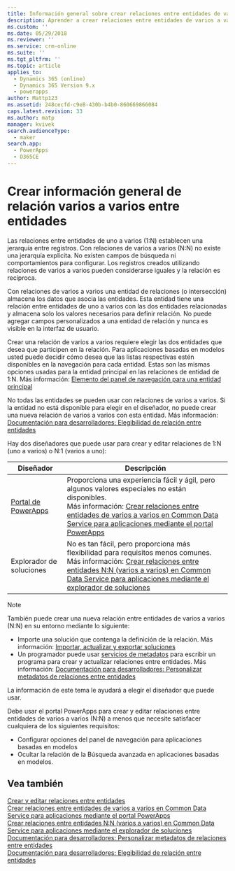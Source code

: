 ```yaml
---
title: Información general sobre crear relaciones entre entidades de varios a varios en Common Data Service para aplicaciones | MicrosoftDocs
description: Aprender a crear relaciones entre entidades de varios a varios
ms.custom: ''
ms.date: 05/29/2018
ms.reviewer: ''
ms.service: crm-online
ms.suite: ''
ms.tgt_pltfrm: ''
ms.topic: article
applies_to:
  - Dynamics 365 (online)
  - Dynamics 365 Version 9.x
  - powerapps
author: Mattp123
ms.assetid: 248cecfd-c9e8-430b-b4b0-860669866084
caps.latest.revision: 33
ms.author: matp
manager: kvivek
search.audienceType:
  - maker
search.app:
  - PowerApps
  - D365CE
---
```

# <a name="create-many-to-many-entity-relationships-overview"></a>Crear información general de relación varios a varios entre entidades

Las relaciones entre entidades de uno a varios (1:N) establecen una jerarquía entre registros. Con relaciones de varios a varios (N:N) no existe una jerarquía explícita. No existen campos de búsqueda ni comportamientos para configurar. Los registros creados utilizando relaciones de varios a varios pueden considerarse iguales y la relación es recíproca.  
  
Con relaciones de varios a varios una entidad de relaciones (o intersección) almacena los datos que asocia las entidades. Esta entidad tiene una relación entre entidades de uno a varios con las dos entidades relacionadas y almacena solo los valores necesarios para definir relación. No puede agregar campos personalizados a una entidad de relación y nunca es visible en la interfaz de usuario. 
  
Crear una relación de varios a varios requiere elegir las dos entidades que desea que participen en la relación. Para aplicaciones basadas en modelos usted puede decidir cómo desea que las listas respectivas estén disponibles en la navegación para cada entidad. Estas son las mismas opciones usadas para la entidad principal en las relaciones de entidad de 1:N. Más información: [Elemento del panel de navegación para una entidad principal](create-edit-1n-relationships-solution-explorer.md#navigation-pane-item-for-primary-entity)
  
No todas las entidades se pueden usar con relaciones de varios a varios. Si la entidad no está disponible para elegir en el diseñador, no puede crear una nueva relación de varios a varios con esta entidad. Más información: [Documentación para desarrolladores: Elegibilidad de relación entre entidades](https://docs.microsoft.com/dynamics365/customer-engagement/developer/entity-relationship-eligibility)

Hay dos diseñadores que puede usar para crear y editar relaciones de 1:N (uno a varios) o N:1 (varios a uno):

|Diseñador| Descripción|
|--|--|
|[Portal de PowerApps](https://web.powerapps.com/?utm_source=padocs&utm_medium=linkinadoc&utm_campaign=referralsfromdoc)|Proporciona una experiencia fácil y ágil, pero algunos valores especiales no están disponibles.<br />Más información: [Crear relaciones entre entidades de varios a varios en Common Data Service para aplicaciones mediante el portal PowerApps](create-edit-nn-relationships-portal.md)|
|Explorador de soluciones|No es tan fácil, pero proporciona más flexibilidad para requisitos menos comunes.<br />Más información: [Crear relaciones entre entidades N:N (varios a varios) en Common Data Service para aplicaciones mediante el explorador de soluciones](create-edit-nn-relationships-solution-explorer.md) |

> [!NOTE]
> También puede crear una nueva relación entre entidades de varios a varios (N:N) en su entorno mediante lo siguiente:
> - Importe una solución que contenga la definición de la relación. Más información: [Importar, actualizar y exportar soluciones](import-update-export-solutions.md)
> - Un programador puede usar [servicios de metadatos](../../developer/common-data-service/use-web-services.md#metadata-services) para escribir un programa para crear y actualizar relaciones entre entidades. Más información: [Documentación para desarrolladores: Personalizar metadatos de relaciones entre entidades](https://docs.microsoft.com/dynamics365/customer-engagement/developer/customize-entity-relationship-metadata)

La información de este tema le ayudará a elegir el diseñador que puede usar. 

Debe usar el portal PowerApps para crear y editar relaciones entre entidades de varios a varios (N:N) a menos que necesite satisfacer cualquiera de los siguientes requisitos:

- Configurar opciones del panel de navegación para aplicaciones basadas en modelos
- Ocultar la relación de la Búsqueda avanzada en aplicaciones basadas en modelos.

## <a name="see-also"></a>Vea también

[Crear y editar relaciones entre entidades](create-edit-entity-relationships.md)<br />
[Crear relaciones entre entidades de varios a varios en Common Data Service para aplicaciones mediante el portal PowerApps](create-edit-nn-relationships-portal.md)<br />
[Crear relaciones entre entidades N:N (varios a varios) en Common Data Service para aplicaciones mediante el explorador de soluciones](create-edit-nn-relationships-solution-explorer.md)<br />
[Documentación para desarrolladores: Personalizar metadatos de relaciones entre entidades](https://docs.microsoft.com/dynamics365/customer-engagement/developer/customize-entity-relationship-metadata)<br />
[Documentación para desarrolladores: Elegibilidad de relación entre entidades](https://docs.microsoft.com/dynamics365/customer-engagement/developer/entity-relationship-eligibility)
